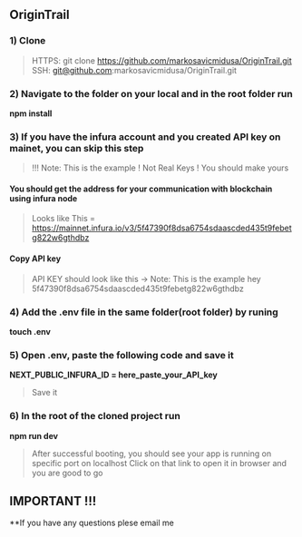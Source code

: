 ## OriginTrail

### 1) Clone
 
 >  HTTPS: git clone https://github.com/markosavicmidusa/OriginTrail.git 
 >  SSH: git@github.com:markosavicmidusa/OriginTrail.git

### 2) Navigate to the folder on your local and in the root folder run
**npm install**
   
### 3) If you have the infura account and you created API key on mainet, you can skip this step
>  !!! Note: This is the example ! Not Real Keys ! You should make yours

#### You should get the address for your communication with blockchain using infura node 
>  Looks like This = https://mainnet.infura.io/v3/5f47390f8dsa6754sdaascded435t9febetg822w6gthdbz
#### Copy API key
>  API KEY should look like this  -> Note: This is the example hey 5f47390f8dsa6754sdaascded435t9febetg822w6gthdbz

### 4) Add the .env file in the same folder(root folder) by runing
**touch .env**

### 5) Open .env, paste the following code and save it
**NEXT_PUBLIC_INFURA_ID = here_paste_your_API_key**
>  Save it

### 6) In the root of the cloned project run
**npm run dev**
>  After successful booting, you should see your app is running on specific port on localhost
>  Click on that link to open it in browser and you are good to go

## IMPORTANT !!! 
 **If you have any questions plese email me


